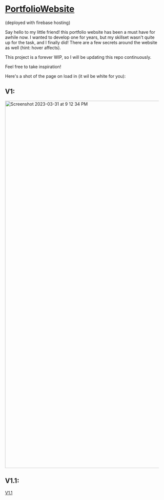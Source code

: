 # [PortfolioWebsite](https://itsmikestang.web.app/)

(deployed with firebase hosting)

Say hello to my little friend! this portfolio website has been a must have for awhile now. I wanted to develop one for years, but my skillset wasn't quite up for the task, and I finally did! There are a few secrets around the website as well (hint: hover affects).

This project is a forever WIP, so I will be updating this repo continuously. 

Feel free to take inspiration!

Here's a shot of the page on load in (it wil be white for you):

## V1:
<img width="1200" alt="Screenshot 2023-03-31 at 9 12 34 PM" src="https://user-images.githubusercontent.com/104747065/229261054-5920d341-ccc6-4477-9ef4-2e94ec599aaa.png">

## V1.1:
[V1.1](/media/V1.1.png)
